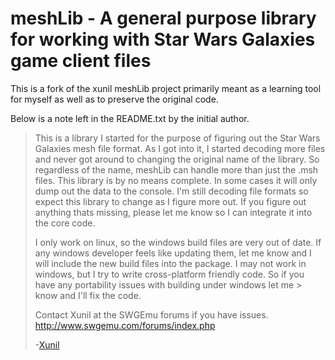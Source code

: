meshLib - A general purpose library for working with Star Wars Galaxies game client files
========================================================================================

This is a fork of the xunil meshLib project primarily meant as a learning tool for myself as well as to preserve the original code.

Below is a note left in the README.txt by the initial author.

> This is a library I started for the purpose of figuring out the Star
> Wars Galaxies mesh file format.  As I got into it, I started decoding
> more files and never got around to changing the original name of the
> library.  So regardless of the name, meshLib can handle more than
> just the .msh files.  This library is by no means complete.  In some
> cases it will only dump out the data to the console.  I'm still
> decoding file formats so expect this library to change as I figure more
> out.  If you figure out anything thats missing, please let me know so
> I can integrate it into the core code.
> 
> I only work on linux, so the windows build files are very out of
> date.  If any windows developer feels like updating them, let me know
> and I will include the new build files into the package.  I may not
> work in windows, but I try to write cross-platform friendly code.  So
> if you have any portability issues with building under windows let me > know and
> I'll fix the code.
> 
> Contact Xunil at the SWGEmu forums if you have issues.
> http://www.swgemu.com/forums/index.php
> 
> -[Xunil](http://home.earthlink.net/~xunil/)
